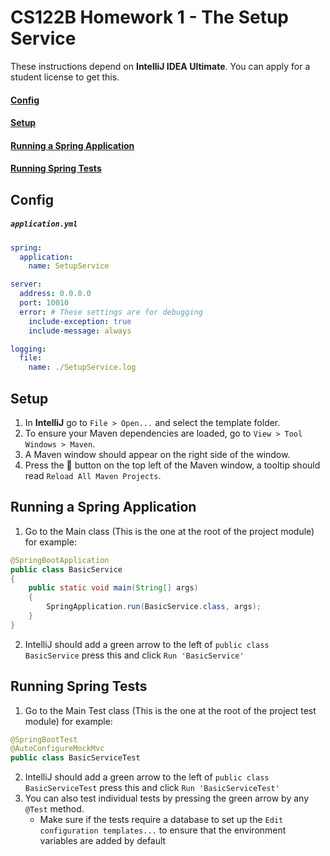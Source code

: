 # CS122B Homework 1 - The Setup Service

These instructions depend on **IntelliJ IDEA Ultimate**. You can apply for a student license to get this.

#### [Config](#config)
#### [Setup](#setup)
#### [Running a Spring Application](#running-a-spring-application)
#### [Running Spring Tests](#running-spring-tests)

## Config
##### `application.yml`

```yml
spring:
  application:
    name: SetupService

server:
  address: 0.0.0.0
  port: 10010
  error: # These settings are for debugging
    include-exception: true
    include-message: always 

logging:
  file:
    name: ./SetupService.log
```

## Setup
1. In **IntelliJ** go to `File > Open...` and select the template folder.
2. To ensure your Maven dependencies are loaded, go to `View > Tool Windows > Maven`. 
3. A Maven window should appear on the right side of the window.
4. Press the 🔄 button on the top left of the Maven window, a tooltip should read `Reload All Maven Projects`.

## Running a Spring Application
1. Go to the Main class (This is the one at the root of the project module) for example:
```java
@SpringBootApplication
public class BasicService
{
    public static void main(String[] args)
    {
        SpringApplication.run(BasicService.class, args);
    }
}
```
2. IntelliJ should add a green arrow to the left of `public class BasicService` press this and click `Run 'BasicService'`


## Running Spring Tests
1. Go to the Main Test class (This is the one at the root of the project test module) for example:
```java
@SpringBootTest
@AutoConfigureMockMvc
public class BasicServiceTest
```
2. IntelliJ should add a green arrow to the left of `public class BasicServiceTest` press this and click `Run 'BasicServiceTest'`
3. You can also test individual tests by pressing the green arrow by any `@Test` method. 
    - Make sure if the tests require a database to set up the `Edit configuration templates...` to ensure that the environment variables are added by default

